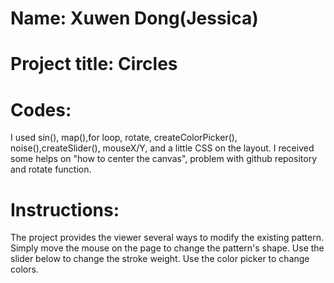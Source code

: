 
# Name: Xuwen Dong(Jessica)

# Project title: Circles

# Codes:
I used sin(), map(),for loop, rotate, createColorPicker(), noise(),createSlider(), mouseX/Y, and a little CSS on the layout.
I received some helps on "how to center the canvas", problem with github repository and rotate function.

# Instructions:
The project provides the viewer several ways to modify the existing pattern. Simply move the mouse on the page to change 
the pattern's shape. Use the slider below to change the stroke weight. Use the color picker to change colors.
